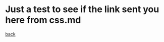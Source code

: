 # Just a test to see if the link sent you here from css.md

[back](https://github.com/gigalomaniacx/html-css-js-documentation/blob/main/css.md)